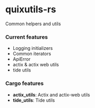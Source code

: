 # quixutils-rs

Common helpers and utils

### Current features

- Logging initializers
- Common iterators
- ApiError
- actix & actix web utils
- tide utils

### Cargo features

- __actix_utils__: Actix and actix-web utils
- __tide_utils__: Tide utils
